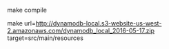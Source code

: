 make compile

make url=http://dynamodb-local.s3-website-us-west-2.amazonaws.com/dynamodb_local_2016-05-17.zip target=src/main/resources